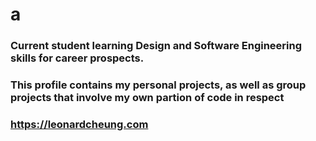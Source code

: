 # a
### Current student learning Design and Software Engineering skills for career prospects.
### This profile contains my personal projects, as well as group projects that involve my own partion of code in respect
### https://leonardcheung.com ###
